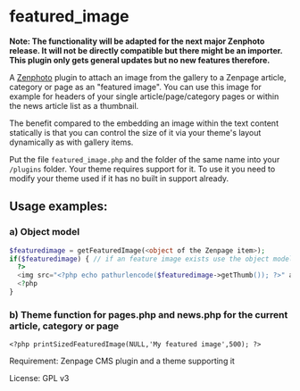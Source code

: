 featured_image
================
**Note: The functionality will be adapted for the next major Zenphoto release. It will not be directly compatible but there might be an importer. This plugin only gets general updates but no new features therefore.**

A [Zenphoto](http://www.zenphoto.org) plugin to attach an image from the gallery to a Zenpage article, category or page as an "featured image". You can use this image for example for headers of your single article/page/category pages or within the news article list as a thumbnail. 

The benefit compared to the embedding an image within the text content statically is that you can control the size of it via your theme's layout dynamically as with gallery items.
 
 
Put the file `featured_image.php` and the folder of the same name into your `/plugins` folder. Your theme requires support for it. To use it you need to modify your theme used if it has no built in support already. 

## Usage examples:
  
### a) Object model 

```php
$featuredimage = getFeaturedImage(<object of the Zenpage item>);
if($featuredimage) { // if an feature image exists use the object model
  ?>
  <img src="<?php echo pathurlencode($featuredimage->getThumb()); ?>" alt="<?php echo  html_encode($featuredimage->getTitle()); ?>">
  <?php
}
```
  
### b) Theme function for pages.php and news.php for the current article, category or page

```<?php printSizedFeaturedImage(NULL,'My featured image',500); ?>```
   
Requirement: Zenpage CMS plugin and a theme supporting it

License: GPL v3
